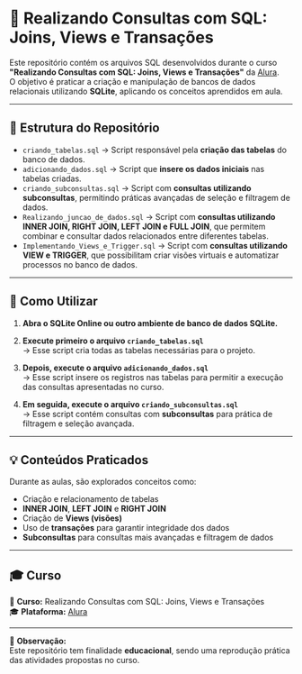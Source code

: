 # 🧠 Realizando Consultas com SQL: Joins, Views e Transações

Este repositório contém os arquivos SQL desenvolvidos durante o curso **"Realizando Consultas com SQL: Joins, Views e Transações"** da [Alura](https://www.alura.com.br/).  
O objetivo é praticar a criação e manipulação de bancos de dados relacionais utilizando **SQLite**, aplicando os conceitos aprendidos em aula.

---

## 📂 Estrutura do Repositório

- `criando_tabelas.sql` → Script responsável pela **criação das tabelas** do banco de dados.  
- `adicionando_dados.sql` → Script que **insere os dados iniciais** nas tabelas criadas.  
- `criando_subconsultas.sql` → Script com **consultas utilizando subconsultas**, permitindo práticas avançadas de seleção e filtragem de dados.  
- `Realizando_juncao_de_dados.sql` → Script com **consultas utilizando INNER JOIN, RIGHT JOIN, LEFT JOIN e FULL JOIN**, que permitem combinar e consultar dados relacionados entre diferentes tabelas.  
- `Implementando_Views_e_Trigger.sql` → Script com **consultas utilizando VIEW e TRIGGER**, que possibilitam criar visões virtuais e automatizar processos no banco de dados.

---

## 🚀 Como Utilizar

1. **Abra o SQLite Online ou outro ambiente de banco de dados SQLite.**
2. **Execute primeiro o arquivo `criando_tabelas.sql`**  
   → Esse script cria todas as tabelas necessárias para o projeto.

3. **Depois, execute o arquivo `adicionando_dados.sql`**  
   → Esse script insere os registros nas tabelas para permitir a execução das consultas apresentadas no curso.

4. **Em seguida, execute o arquivo `criando_subconsultas.sql`**  
   → Esse script contém consultas com **subconsultas** para prática de filtragem e seleção avançada.

---

## 💡 Conteúdos Praticados

Durante as aulas, são explorados conceitos como:
- Criação e relacionamento de tabelas  
- **INNER JOIN**, **LEFT JOIN** e **RIGHT JOIN**  
- Criação de **Views (visões)**  
- Uso de **transações** para garantir integridade dos dados  
- **Subconsultas** para consultas mais avançadas e filtragem de dados

---

## 🎓 Curso

📘 **Curso:** Realizando Consultas com SQL: Joins, Views e Transações  
🎓 **Plataforma:** [Alura](https://www.alura.com.br/)  

---

🧾 **Observação:**  
Este repositório tem finalidade **educacional**, sendo uma reprodução prática das atividades propostas no curso.
